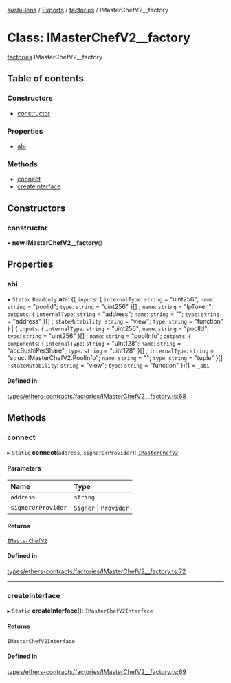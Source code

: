 [sushi-lens](../README.md) / [Exports](../modules.md) / [factories](../modules/factories.md) / IMasterChefV2\_\_factory

# Class: IMasterChefV2\_\_factory

[factories](../modules/factories.md).IMasterChefV2__factory

## Table of contents

### Constructors

- [constructor](factories.IMasterChefV2__factory.md#constructor)

### Properties

- [abi](factories.IMasterChefV2__factory.md#abi)

### Methods

- [connect](factories.IMasterChefV2__factory.md#connect)
- [createInterface](factories.IMasterChefV2__factory.md#createinterface)

## Constructors

### constructor

• **new IMasterChefV2__factory**()

## Properties

### abi

▪ `Static` `Readonly` **abi**: ({ `inputs`: { `internalType`: `string` = "uint256"; `name`: `string` = "poolId"; `type`: `string` = "uint256" }[] ; `name`: `string` = "lpToken"; `outputs`: { `internalType`: `string` = "address"; `name`: `string` = ""; `type`: `string` = "address" }[] ; `stateMutability`: `string` = "view"; `type`: `string` = "function" } \| { `inputs`: { `internalType`: `string` = "uint256"; `name`: `string` = "poolId"; `type`: `string` = "uint256" }[] ; `name`: `string` = "poolInfo"; `outputs`: { `components`: { `internalType`: `string` = "uint128"; `name`: `string` = "accSushiPerShare"; `type`: `string` = "uint128" }[] ; `internalType`: `string` = "struct IMasterChefV2.PoolInfo"; `name`: `string` = ""; `type`: `string` = "tuple" }[] ; `stateMutability`: `string` = "view"; `type`: `string` = "function" })[] = `_abi`

#### Defined in

[types/ethers-contracts/factories/IMasterChefV2__factory.ts:68](https://github.com/sambacha/chainlog-sushi/blob/bdcb16d/types/ethers-contracts/factories/IMasterChefV2__factory.ts#L68)

## Methods

### connect

▸ `Static` **connect**(`address`, `signerOrProvider`): [`IMasterChefV2`](../interfaces/IMasterChefV2.md)

#### Parameters

| Name | Type |
| :------ | :------ |
| `address` | `string` |
| `signerOrProvider` | `Signer` \| `Provider` |

#### Returns

[`IMasterChefV2`](../interfaces/IMasterChefV2.md)

#### Defined in

[types/ethers-contracts/factories/IMasterChefV2__factory.ts:72](https://github.com/sambacha/chainlog-sushi/blob/bdcb16d/types/ethers-contracts/factories/IMasterChefV2__factory.ts#L72)

___

### createInterface

▸ `Static` **createInterface**(): `IMasterChefV2Interface`

#### Returns

`IMasterChefV2Interface`

#### Defined in

[types/ethers-contracts/factories/IMasterChefV2__factory.ts:69](https://github.com/sambacha/chainlog-sushi/blob/bdcb16d/types/ethers-contracts/factories/IMasterChefV2__factory.ts#L69)

